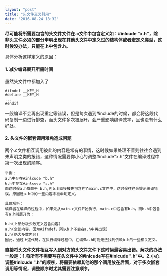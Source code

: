 ```yaml
---
layout: "post"
title: "头文件交叉引用"
date: "2016-08-24 18:32"
---
```


**尽可能将所需要包含的头文件文件在.c文件中包含定义如：#inlcude "x.h"，除非头文件必须的部分申明出现在其他头文件中定义过的结构体或者宏定义类型，这时候没办法，只能在.h中包含.h。**

具体分析这样定义的原因：

#### 1. 减少编译展开所需时间

虽然头文件中都加入了
```ssh
#ifndef __KEY_H
#define __KEY_H
...
#endif
```
一般编译不会再出现重定等错误，但是每次遇到#include的时候，都会将这段代码复制一边进行排查，而头文件多次被展开，会严重影响编译效率，且也没有什么好处。

<!-- more -->



#### 2. 头文件的嵌套调用难免造成问题

两个.c文件相互调用彼此的内容是常有的事情，这时候如果处理不善则往往会遇到未声明之类的报错，这种情况需要你小心的调整#include"x.h"文件在编译过程中第一次出现的顺序。
```ssh
举例：
a.h中存在#inlcude "b.h"
b.h中存在#inlcude "a.h"
而这时候a.h依赖于 b.h,但b.h直接被先包含在了main.c文件中，这时候往往会提示编译错误，原因是a.h中的一些内容未被申明定义。

具体解析：
编译器在编译的过程中，如果先从main.c文件开始执行，main.c中包含有b.h，而b.h中包含有a.h则展开为：

b.h(上部分极少数定义包含内容)
a.h(全部内容，因为#ifndef，所以b.h不会在a.h中再出现)
b.h(绝大多数内容)
因此，通过上述代码，在执行编译过程中，在编译a.h时则无法找到依赖b.h的一些相关定义。
```

**直接将头文件文件相互写入到对方的头文件文件下这时候最容易出错。解决的办法一般是：1.将所有不需要写在头文件中的#inlcude写在#inlcude ".h"中。2.小心调整#inlcude ".h"的顺序，将需要依赖其他的那个调用放在后面，对于多次嵌套调用等情况，调整顺序时尤其需要注意顺序。**

